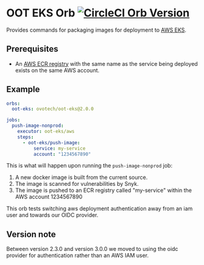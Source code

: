 # OOT EKS Orb [![CircleCI Orb Version](https://img.shields.io/badge/endpoint.svg?url=https://badges.circleci.io/orb/ovotech/oot-eks)](https://circleci.com/orbs/registry/orb/ovotech/oot-eks)

Provides commands for packaging images for deployment to [AWS EKS](https://aws.amazon.com/eks/).

## Prerequisites

- An [AWS ECR registry](https://aws.amazon.com/ecr/) with the same name as the service being deployed exists on the same AWS account.

## Example

```yaml
orbs:
  oot-eks: ovotech/oot-eks@2.0.0

jobs:
  push-image-nonprod:
    executor: oot-eks/aws
    steps:
      - oot-eks/push-image:
          service: my-service
          account: "1234567890"
```

This is what will happen upon running the `push-image-nonprod` job:

1. A new docker image is built from the current source.
2. The image is scanned for vulnerabilities by Snyk.
3. The image is pushed to an ECR registry called "my-service" within the AWS account 1234567890

This orb tests switching aws deployment authentication away from an iam user and towards our OIDC provider.

## Version note

Between version 2.3.0 and version 3.0.0 we moved to using the oidc provider for authentication rather than an AWS IAM user.

